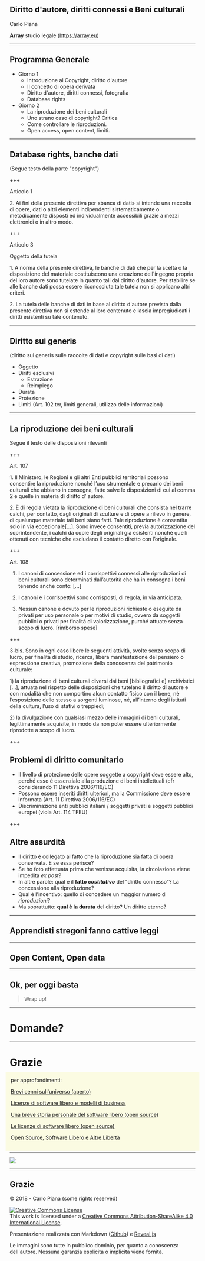   <!-- .slide: data-background-image="markdown/assets/projects2.png" data-background-size="558px" data-background-color=" " data-background-position="bottom 20px center" data-max-width="200px"-->

## Diritto d'autore, diritti connessi e Beni culturali


Carlo Piana

**Array** studio legale
  (https://array.eu)




---
## Programma Generale

- Giorno 1
  - Introduzione al Copyright, diritto d'autore
  - Il concetto di opera derivata
  - Diritto d'autore, diritti connessi, fotografia
  - Database rights
- Giorno 2
  - La riproduzione dei beni culturali
  - Uno strano caso di copyright? Critica
  - Come controllare le riproduzioni.
  - Open access, open content, limiti.

---

## Database rights, banche dati

(Segue testo della parte "copyright")

+++

Articolo 1

2\. Ai fini della presente direttiva per «banca di dati» si intende una raccolta di opere, dati o altri elementi indipendenti sistematicamente o metodicamente disposti ed individualmente accessibili grazie a mezzi elettronici o in altro modo.

+++

Articolo 3

Oggetto della tutela

1\. A norma della presente direttiva, le banche di dati che per la scelta o la
  disposizione del materiale costituiscono una creazione dell'ingegno propria
  del loro autore  sono tutelate in quanto tali dal diritto d'autore. Per
  stabilire se alle banche dati possa essere riconosciuta tale tutela non si
  applicano altri criteri.

2\. La tutela delle banche di dati in base al diritto d'autore prevista dalla
  presente direttiva non si estende al loro contenuto e lascia impregiudicati
  i diritti esistenti su tale contenuto.

---

## Diritto sui generis

(diritto sui generis sulle raccolte di dati e copyright sulle basi di dati)

- Oggetto
- Diritti esclusivi
  - Estrazione
  - Reimpiego
- Durata
- Protezione
- Limiti (Art. 102 ter, limiti generali, utilizzo delle informazioni)


---

## La riproduzione dei beni culturali

Segue il testo delle disposizioni rilevanti

+++

Art.  107

1\. Il Ministero, le Regioni e gli altri Enti pubblici territoriali possono consentire la riproduzione nonché l’uso strumentale e precario dei beni culturali che abbiano in consegna, fatte salve le disposizioni di cui al comma 2 e quelle in materia di diritto d’ autore.

2\. È di regola vietata la riproduzione di beni culturali che consista nel trarre calchi, per contatto, dagli originali di sculture e di opere a rilievo in genere, di qualunque materiale tali beni siano fatti. Tale riproduzione è consentita solo in via eccezionale[...]. Sono invece consentiti, previa autorizzazione del soprintendente, i calchi da copie degli originali già esistenti nonché quelli ottenuti con tecniche che escludano il contatto diretto con l’originale.

+++

Art. 108

1. I canoni di concessione ed i corrispettivi connessi alle riproduzioni di beni culturali sono determinati dall’autorità che ha in consegna i beni tenendo anche conto: […]

2. I canoni e i corrispettivi sono corrisposti, di regola, in via anticipata.

3. Nessun canone è dovuto per le riproduzioni richieste o eseguite da privati per uso personale o per motivi di studio, ovvero da soggetti pubblici o privati per finalità di valorizzazione, purché attuate senza scopo di lucro. [rimborso spese]

+++

3-bis\. Sono in ogni caso libere le seguenti attività, svolte senza scopo di lucro, per finalità di studio, ricerca, libera manifestazione del pensiero o espressione creativa, promozione della conoscenza del patrimonio culturale:

1\) la riproduzione di beni culturali diversi dai beni [bibliografici e] archivistici [...], attuata nel rispetto delle disposizioni che tutelano il diritto di autore e con modalità che non comportino alcun contatto fisico con il bene, né l’esposizione dello stesso a sorgenti luminose, né, all’interno degli istituti della cultura, l’uso di stativi o treppiedi;

2\) la divulgazione con qualsiasi mezzo delle immagini di beni culturali, legittimamente acquisite, in modo da non poter essere ulteriormente riprodotte a scopo di lucro.

+++

## Problemi di diritto comunitario

- Il livello di protezione delle opere soggette a copyright deve essere alto, perché esso è essenziale alla produzione di beni intellettuali (cfr considerando 11 Direttiva 2006/116/EC)
- Possono essere inseriti diritti ulteriori, ma la Commissione deve essere informata (Art. 11 Direttiva 2006/116/EC)
- Discriminazione enti pubblici italiani / soggetti privati e soggetti pubblici europei (viola Art. 114 TFEU)

+++

## Altre assurdità

- Il diritto è collegato al fatto che la riproduzione sia fatta di opera conservata. E se essa perisce?
- Se ho foto effettuata prima che venisse acquisita, la circolazione viene impedita _ex post_?
- In altre parole: qual è il **fatto _costitutivo_** del "diritto connesso"? La concessione alla riproduzione?
- Qual è l'incentivo: quello di concedere un maggior numero di _riproduzioni_?
- Ma soprattutto: **qual è la durata** del diritto? Un diritto eterno?

---

## Apprendisti stregoni fanno cattive leggi

---

## Open Content, Open data

---

## Ok, per oggi basta

> <div class="fragment highlight-grey"> Wrap up!</div>


---
<!-- .slide:  data-background-image="markdown/assets/questions.jpg"  -->

<div class="dom">
<h1>Domande?</h1>
</div>

---
<!-- .slide: data-background-transition="none" data-background-image="markdown/assets/thanks.jpg"  -->

<div class="dom">
<h1> Grazie</h1>
</div>
<div class="bottom" style="background-color: rgba(250, 250, 200, 0.5); padding: 1em; margin: -0.8em;">
per approfondimenti:  

[Brevi cenni sull'universo (aperto)](http://www.techeconomy.it/2015/09/11/brevi-cenni-sulluniverso-aperto/)  

[Licenze di software libero e modelli di business](http://www.techeconomy.it/2015/12/04/licenze-software-libero-modelli-business/)  

[Una breve storia personale del software libero (open source)](http://www.techeconomy.it/2015/10/14/breve-storia-personale-software-libero-open-source/)  

[Le licenze di software libero (open source)](http://www.techeconomy.it/2015/11/13/licenze-software-libero-open-source/)  

[Open Source, Software Libero e Altre Libertà](https://www.ledizioni.it/prodotto/c-piana-open-source-software-libero-altre-liberta/)  


</div>

---

<img class="center-img" src="markdown/assets/book_piana.jpg" />


---

<!-- .slide: data-background-image="markdown/assets/projects2.png" data-background-size="558px" data-background-color=" " data-background-position="bottom 20px center" data-max-width="200px"-->

## Grazie   

<div class="bottom">
<p>© 2018 - Carlo Piana (some rights reserved) </p>

<p><a rel="license" href="http://creativecommons.org/licenses/by-sa/4.0/"><img alt="Creative Commons License" style="border-width:0" src="https://i.creativecommons.org/l/by-sa/4.0/88x31.png" /></a><br />This work is licensed under a <a rel="license" href="http://creativecommons.org/licenses/by-sa/4.0/">Creative Commons Attribution-ShareAlike 4.0 International License</a>.  
</p>

Presentazione realizzata con Markdown ([Github][557f335d])  e [Reveal.js][81aa3153]

Le immagini sono tutte in pubblico dominio, per quanto a conoscenza dell'autore. Nessuna garanzia esplicita o implicita viene fornita.


</div>

  [557f335d]: https://github.com/about "Github"

  [81aa3153]: https://revealjs.com/ "Reveal"
